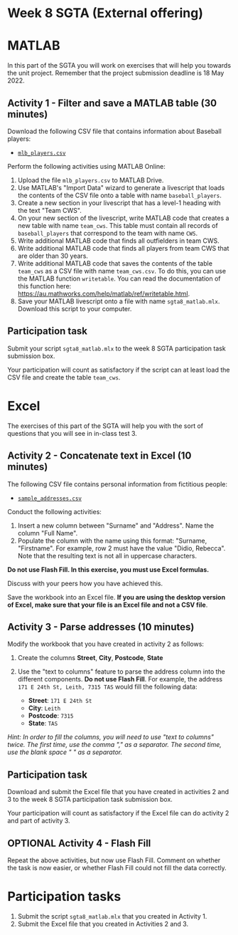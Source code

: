 # Week 8 SGTA (External offering)

# MATLAB

In this part of the SGTA you will work on exercises that will help you towards the unit project. Remember that the project submission deadline is 18 May 2022.


## Activity 1 - Filter and save a MATLAB table (30 minutes)

Download the following CSV file that contains information about Baseball players:

* [`mlb_players.csv`](mlb_players.csv)

Perform the following activities using MATLAB Online:

1. Upload the file `mlb_players.csv` to MATLAB Drive.
2. Use MATLAB's "Import Data" wizard to generate a livescript that loads the contents of the CSV file onto a table with name `baseball_players`.
3. Create a new section in your livescript that has a level-1 heading with the text "Team CWS".
4. On your new section of the livescript, write MATLAB code that creates a new table with name `team_cws`. This table must contain all records of `baseball_players` that correspond to the team with name `CWS`.
5. Write additional MATLAB code that finds all outfielders in team CWS.
6. Write additional MATLAB code that finds all players from team CWS that are older than 30 years.
7. Write additional MATLAB code that saves the contents of the table `team_cws` as a CSV file with name `team_cws.csv`. To do this, you can use the MATLAB function `writetable`. You can read the documentation of this function here: https://au.mathworks.com/help/matlab/ref/writetable.html.
8. Save your MATLAB livescript onto a file with name `sgta8_matlab.mlx`. Download this script to your computer.


## Participation task

Submit your script `sgta8_matlab.mlx` to the week 8 SGTA participation task submission box. 

Your participation will count as satisfactory if the script can at least load the CSV file and create the table `team_cws`.


# Excel

The exercises of this part of the SGTA will help you with the sort of questions that you will see in in-class test 3.

## Activity 2 - Concatenate text in Excel (10 minutes)

The following CSV file contains personal information from fictitious people:

* [`sample_addresses.csv`](sample_addresses.csv)

Conduct the following activities:

1. Insert a new column between "Surname" and "Address". Name the column "Full Name".
2. Populate the column with the name using this format: "Surname, "Firstname". For example, row 2 must have the value "Didio, Rebecca". Note that the resulting text is not all in uppercase characters.

**Do not use Flash Fill. In this exercise, you must use Excel formulas.**

Discuss with your peers how you have achieved this.

Save the workbook into an Excel file. **If you are using the desktop version of Excel, make sure that your file is an Excel file and not a CSV file**.

## Activity 3 - Parse addresses (10 minutes)

Modify the workbook that you have created in activity 2 as follows:

1. Create the columns **Street**, **City**, **Postcode**, **State**
2. Use the "text to columns" feature to parse the address column into the different components. **Do not use Flash Fill**. For example, the address `171 E 24th St, Leith, 7315 TAS` would fill the following data:

    - **Street**: `171 E 24th St`
    - **City**: `Leith`
    - **Postcode**: `7315`
    - **State**: `TAS`

*Hint: In order to fill the columns, you will need to use "text to columns" twice. The first time, use the comma "," as a separator. The second time, use the blank space " " as a separator.*

## Participation task

Download and submit the Excel file that you have created in activities 2 and 3 to the week 8 SGTA participation task submission box.

Your participation will count as satisfactory if the Excel file can do activity 2 and part of activity 3.

## OPTIONAL Activity 4 - Flash Fill

Repeat the above activities, but now use Flash Fill. Comment on whether the task is now easier, or whether Flash Fill could not fill the data correctly.

# Participation tasks

1. Submit the script `sgta8_matlab.mlx` that you created in Activity 1.
2. Submit the Excel file that you created in Activities 2 and 3.
